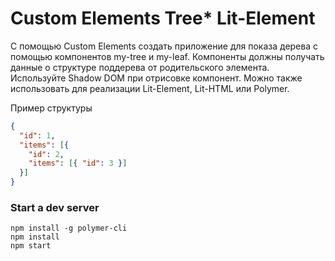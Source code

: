 # Custom Elements Tree* Lit-Element

С помощью Custom Elements создать приложение для показа дерева с помощью компонентов my-tree и my-leaf. Компоненты должны получать данные о структуре поддерева от родительского элемента. Используйте Shadow DOM при отрисовке компонент. Можно также использовать для реализации Lit-Element, Lit-HTML или Polymer. 

Пример структуры

```json
{
  "id": 1,
  "items": [{
    "id": 2,
    "items": [{ "id": 3 }]
  }]
}
```

### Start a dev server

```
npm install -g polymer-cli
npm install
npm start
```
